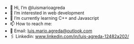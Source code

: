 - 👋 Hi, I’m @luismarioagreda
- 👀 I’m interested in web development
- 🌱 I’m currently learning C++ and Javascript
- 📫 How to reach me:
-   📧 Email: luis.mario.agreda@outlook.com
-   🖇️ Linkedin: www.linkedin.com/in/luis-agreda-12482a202/

<!---
LuisAgr93539926/LuisAgr93539926 is a ✨ special ✨ repository because its `README.md` (this file) appears on your GitHub profile.
You can click the Preview link to take a look at your changes.
--->
